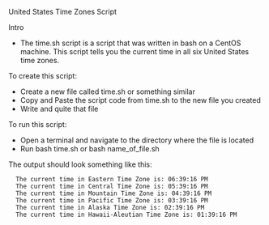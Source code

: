 United States Time Zones Script

Intro
 * The time.sh script is a script that was written in bash on a CentOS machine. This script tells you the current time in all six United States time zones.

To create this script:
 * Create a new file called time.sh or something similar
 * Copy and Paste the script code from time.sh to the new file you created
 * Write and quite that file

To run this script:
 * Open a terminal and navigate to the directory where the file is located
 * Run bash time.sh  or bash name_of_file.sh

The output should look something like this:
```
  The current time in Eastern Time Zone is: 06:39:16 PM
  The current time in Central Time Zone is: 05:39:16 PM
  The current time in Mountain Time Zone is: 04:39:16 PM
  The current time in Pacific Time Zone is: 03:39:16 PM  
  The current time in Alaska Time Zone is: 02:39:16 PM
  The current time in Hawaii-Aleutian Time Zone is: 01:39:16 PM
```
